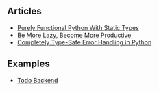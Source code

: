 ## Articles
- [Purely Functional Python With Static Types](https://dev.to/suned/purely-functional-python-with-static-types-41mf)
- [Be More Lazy, Become More Productive](https://dev.to/suned/be-more-lazy-become-more-productive-2cnb)
- [Completely Type-Safe Error Handling in Python](https://dev.to/suned/completely-type-safe-error-handling-in-python-3apg)

## Examples
- [Todo Backend](https://github.com/suned/pfun-todo-backend/)
